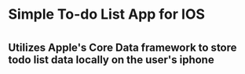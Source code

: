<h1>Simple To-do List App for IOS <h1>
<h2>Utilizes Apple's Core Data framework to store todo list data locally on the user's iphone</h2>

